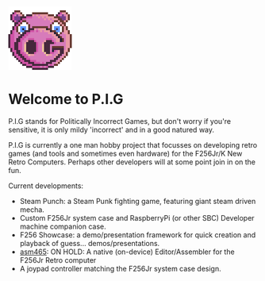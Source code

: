 ![logo](images/PigLogo.png)
# Welcome to P.I.G
P.I.G stands for Politically Incorrect Games, but don't worry if you're sensitive, it is only mildy 'incorrect' and in a good natured way.

P.I.G is currently a one man hobby project that focusses on developing retro games (and tools and sometimes even hardware) for the F256Jr/K New Retro Computers. Perhaps other developers will at some point join in on the fun.

Current developments:
* Steam Punch: a Steam Punk fighting game, featuring giant steam driven mecha.
* Custom F256Jr system case and RaspberryPi (or other SBC) Developer machine companion case.
* F256 Showcase: a demo/presentation framework for quick creation and playback of guess... demos/presentations.
* [asm465](https://github.com/pig-games/asm465): ON HOLD: A native (on-device) Editor/Assembler for the F256Jr Retro computer
* A joypad controller matching the F256Jr system case design.
